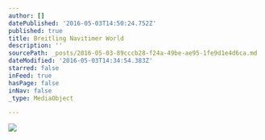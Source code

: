 ```yaml
---
author: []
datePublished: '2016-05-03T14:50:24.752Z'
published: true
title: Breitling Navitimer World
description: ''
sourcePath: _posts/2016-05-03-89cccb28-f24a-49be-ae95-1fe9d1e4d6ca.md
dateModified: '2016-05-03T14:34:54.383Z'
starred: false
inFeed: true
hasPage: false
inNav: false
_type: MediaObject

---
```

![](https://the-grid-user-content.s3-us-west-2.amazonaws.com/a55ae798-eb0d-4d77-b698-0ad39d70b3d6.jpg)